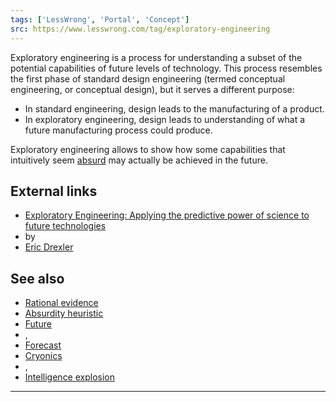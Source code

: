```yaml
---
tags: ['LessWrong', 'Portal', 'Concept']
src: https://www.lesswrong.com/tag/exploratory-engineering
---
```


Exploratory engineering is a process for understanding a subset of the potential capabilities of future levels of technology. This process resembles the first phase of standard design engineering (termed conceptual engineering, or conceptual design), but it serves a different purpose:

- In standard engineering, design leads to the manufacturing of a product.
- In exploratory engineering, design leads to understanding of what a future manufacturing process could produce.

Exploratory engineering allows to show how some capabilities that intuitively seem [absurd](https://www.lesswrong.com/tag/absurdity-heuristic) may actually be achieved in the future.

## External links
- [Exploratory Engineering: Applying the predictive power of science to future technologies](http://metamodern.com/2009/06/26/exploratory-engineering-applying-the-predictive-power-of-science-to-future-technologies/)
-  by 
- [Eric Drexler](https://www.lesswrong.com/tag/eric-drexler)

## See also
- [Rational evidence](https://www.lesswrong.com/tag/rational-evidence)
- [Absurdity heuristic](https://www.lesswrong.com/tag/absurdity-heuristic)
- [Future](https://www.lesswrong.com/tag/future)
- , 
- [Forecast](https://www.lesswrong.com/tag/forecast)
- [Cryonics](https://www.lesswrong.com/tag/cryonics)
- , 
- [Intelligence explosion](https://www.lesswrong.com/tag/intelligence-explosion)



---

